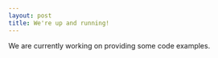 ```yaml
---
layout: post
title: We're up and running!
---
```


We are currently working on providing some code examples. 

